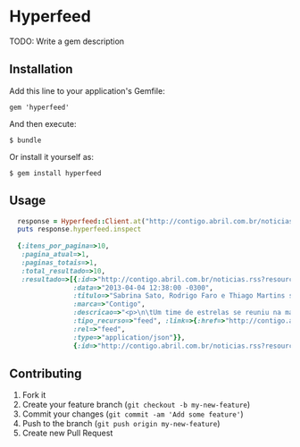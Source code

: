 # Hyperfeed

TODO: Write a gem description

## Installation

Add this line to your application's Gemfile:

    gem 'hyperfeed'

And then execute:

    $ bundle

Or install it yourself as:

    $ gem install hyperfeed

## Usage

``` ruby
  response = Hyperfeed::Client.at("http://contigo.abril.com.br/noticias.rss").get
  puts response.hyperfeed.inspect
  
  {:itens_por_pagina=>10, 
   :pagina_atual=>1, 
   :paginas_totais=>1, 
   :total_resultado=>10, 
   :resultado=>[{:id=>"http://contigo.abril.com.br/noticias.rss?resource_id=0", 
                :data=>"2013-04-04 12:38:00 -0300", 
                :titulo=>"Sabrina Sato, Rodrigo Faro e Thiago Martins se encontram em evento, em São Paulo", 
                :marca=>"Contigo", 
                :descricao=>"<p>\n\tUm time de estrelas se reuniu na ma...", 
                :tipo_recurso=>"feed", :link=>{:href=>"http://contigo.abril.com.br/noticias.rss?resource_id=0", 
                :rel=>"feed", 
                :type=>"application/json"}}, 
                {:id=>"http://contigo.abril.com.br/noticias.rss?resource...
```

## Contributing

1. Fork it
2. Create your feature branch (`git checkout -b my-new-feature`)
3. Commit your changes (`git commit -am 'Add some feature'`)
4. Push to the branch (`git push origin my-new-feature`)
5. Create new Pull Request
